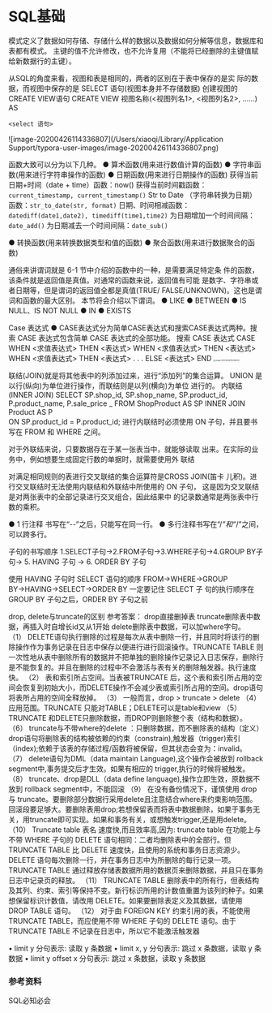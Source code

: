 # SQL基础
模式定义了数据如何存储、存储什么样的数据以及数据如何分解等信息，数据库和表都有模式。
主键的值不允许修改，也不允许复用（不能将已经删除的主键值赋给新数据行的主键）。

 从SQL的角度来看，视图和表是相同的，两者的区别在于表中保存的是实 际的数据，而视图中保存的是 SELECT 语句(视图本身并不存储数据)
创建视图的CREATE VIEW语句 
CREATE VIEW 视图名称(<视图列名1>, <视图列名2>, ......) AS

`<select 语句>`


![image-20200426114336807](/Users/xiaoqi/Library/Application Support/typora-user-images/image-20200426114336807.png)

函数大致可以分为以下几种。 
● 算术函数(用来进行数值计算的函数)
● 字符串函数(用来进行字符串操作的函数)
 ● 日期函数(用来进行日期操作的函数)
	获得当前日期+时间（date + time）函数：now()
	获得当前时间戳函数：`current_timestamp, current_timestamp()`
	Str to Date （字符串转换为日期）函数：`str_to_date(str, format)`
	日期、时间相减函数：`datediff(date1,date2), timediff(time1,time2)`
	为日期增加一个时间间隔：`date_add()`
	为日期减去一个时间间隔：`date_sub()`

● 转换函数(用来转换数据类型和值的函数) 
● 聚合函数(用来进行数据聚合的函数) 

通俗来讲谓词就是 6-1 节中介绍的函数中的一种，是需要满足特定条 件的函数，该条件就是返回值是真值。对通常的函数来说，返回值有可能 是数字、字符串或者日期等，但是谓词的返回值全都是真值(TRUE/ FALSE/UNKNOWN)。这也是谓词和函数的最大区别。 
本节将会介绍以下谓词。 
● LIKE
● BETWEEN
● IS NULL、IS NOT NULL 
● IN
● EXISTS 

Case 表达式
●  CASE表达式分为简单CASE表达式和搜索CASE表达式两种。搜索 CASE 表达式包含简单 CASE 表达式的全部功能。
搜索 CASE 表达式 
CASE    WHEN <求值表达式> THEN <表达式> 
	WHEN <求值表达式> THEN <表达式> 
	WHEN <求值表达式> THEN <表达式> 
	. . . 
	ELSE <表达式> 
END 
<img src="/Users/xiaoqi/Library/Application Support/typora-user-images/image-20200426114416434.png" alt="image-20200426114416434" style="zoom: 25%;" />

联结(JOIN)就是将其他表中的列添加过来，进行“添加列”的集合运算。 UNION 是以行(纵向)为单位进行操作，而联结则是以列(横向)为单位 进行的。 
内联结(INNER JOIN) 
SELECT SP.shop_id, SP.shop_name, SP.product_id, P.product_name, P.sale_price _
FROM ShopProduct AS SP 
INNER JOIN Product AS P  
ON SP.product_id = P.product_id; 
进行内联结时必须使用 ON 子句，并且要书写在 FROM 和 WHERE 之间。 

对于外联结来说，只要数据存在于某一张表当中，就能够读取 出来。在实际的业务中，例如想要生成固定行数的单据时，就需要使用外 联结

对满足相同规则的表进行交叉联结的集合运算符是CROSS JOIN(笛卡 儿积)。进行交叉联结时无法使用内联结和外联结中所使用的 ON 子句， 这是因为交叉联结是对两张表中的全部记录进行交叉组合，因此结果中 的记录数通常是两张表中行数的乘积。

● 1 行注释 书写在“--”之后，只能写在同一行。
● 多行注释书写在“/*”和“*/”之间，可以跨多行。

子句的书写顺序 
1.SELECT子句→2.FROM子句→3.WHERE子句→4.GROUP BY子句→ 5. HAVING 子句 → 6. ORDER BY 子句 

使用 HAVING 子句时 SELECT 语句的顺序 FROM→WHERE→GROUP BY→HAVING→SELECT→ORDER BY  一定要记住 SELECT 子 句的执行顺序在 GROUP BY 子句之后，ORDER BY 子句之前

drop, delete与truncate的区别
参考答案：
drop直接删掉表 truncate删除表中数据，再插入时自增长id又从1开始 delete删除表中数据，可以加where字句。
（1） DELETE语句执行删除的过程是每次从表中删除一行，并且同时将该行的删除操作作为事务记录在日志中保存以便进行进行回滚操作。TRUNCATE TABLE 则一次性地从表中删除所有的数据并不把单独的删除操作记录记入日志保存，删除行是不能恢复的。并且在删除的过程中不会激活与表有关的删除触发器。执行速度快。
（2） 表和索引所占空间。当表被TRUNCATE 后，这个表和索引所占用的空间会恢复到初始大小，而DELETE操作不会减少表或索引所占用的空间。drop语句将表所占用的空间全释放掉。
（3） 一般而言，drop > truncate > delete
（4） 应用范围。TRUNCATE 只能对TABLE；DELETE可以是table和view
（5） TRUNCATE 和DELETE只删除数据，而DROP则删除整个表（结构和数据）。
（6） truncate与不带where的delete ：只删除数据，而不删除表的结构（定义）drop语句将删除表的结构被依赖的约束（constrain),触发器（trigger)索引（index);依赖于该表的存储过程/函数将被保留，但其状态会变为：invalid。
（7） delete语句为DML（data maintain Language),这个操作会被放到 rollback segment中,事务提交后才生效。如果有相应的 trigger,执行的时候将被触发。
（8） truncate、drop是DLL（data define language),操作立即生效，原数据不放到 rollback segment中，不能回滚
（9） 在没有备份情况下，谨慎使用 drop 与 truncate。要删除部分数据行采用delete且注意结合where来约束影响范围。回滚段要足够大。要删除表用drop;若想保留表而将表中数据删除，如果于事务无关，用truncate即可实现。如果和事务有关，或想触发trigger,还是用delete。
（10） Truncate table 表名 速度快,而且效率高,因为: truncate table 在功能上与不带 WHERE 子句的 DELETE 语句相同：二者均删除表中的全部行。但 TRUNCATE TABLE 比 DELETE 速度快，且使用的系统和事务日志资源少。DELETE 语句每次删除一行，并在事务日志中为所删除的每行记录一项。TRUNCATE TABLE 通过释放存储表数据所用的数据页来删除数据，并且只在事务日志中记录页的释放。
（11） TRUNCATE TABLE 删除表中的所有行，但表结构及其列、约束、索引等保持不变。新行标识所用的计数值重置为该列的种子。如果想保留标识计数值，请改用 DELETE。如果要删除表定义及其数据，请使用 DROP TABLE 语句。
（12） 对于由 FOREIGN KEY 约束引用的表，不能使用 TRUNCATE TABLE，而应使用不带 WHERE 子句的 DELETE 语句。由于 TRUNCATE TABLE 不记录在日志中，所以它不能激活触发器

• limit y 分句表示: 读取 y 条数据
• limit x, y 分句表示: 跳过 x 条数据，读取 y 条数据
• limit y offset x 分句表示: 跳过 x 条数据，读取 y 条数据



### 参考资料

SQL必知必会